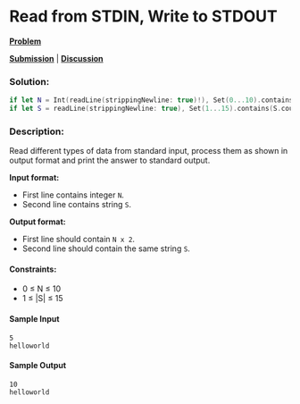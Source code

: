 <h1>Read from STDIN, Write to STDOUT</h1>

[**Problem**](https://www.hackerearth.com/practice/basic-programming/input-output/basics-of-input-output/practice-problems/algorithm/io-exercise/)

[**Submission**](https://assessment.hackerearth.com/challenges/test/question-for-new-practice-section/algorithm/io-exercise/submission/56551824/) | [**Discussion**](https://www.hackerearth.com/practice/basic-programming/input-output/basics-of-input-output/practice-problems/algorithm/io-exercise/discussion/swift-solution-for-r-7de2faf8/)

### Solution:

```swift
if let N = Int(readLine(strippingNewline: true)!), Set(0...10).contains(N) { print(N * 2) }
if let S = readLine(strippingNewline: true), Set(1...15).contains(S.count) { print(S) }
```

### Description:

Read different types of data from standard input, process them as shown in output format and print the answer to standard output.

**Input format:**
* First line contains integer ```N```.
* Second line contains string ```S```.

**Output format:**
* First line should contain ```N x 2```.
* Second line should contain the same string ```S```.

#### Constraints:
* 0 ≤ N ≤ 10
* 1 ≤ |S| ≤ 15

#### Sample Input
```
5
helloworld
```

#### Sample Output
```
10
helloworld
```

